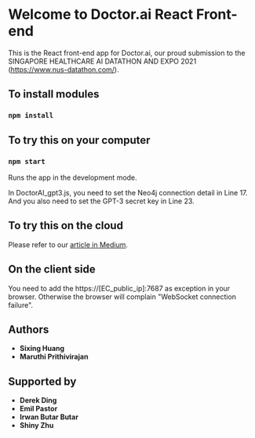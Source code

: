# Welcome to Doctor.ai React Front-end

This is the React front-end app for Doctor.ai, our proud submission to the SINGAPORE HEALTHCARE AI DATATHON AND EXPO 2021 (https://www.nus-datathon.com/).

## To install modules

### `npm install`

## To try this on your computer

### `npm start`

Runs the app in the development mode.

In DoctorAI_gpt3.js, you need to set the Neo4j connection detail in Line 17. And you also need to set the GPT-3 secret key in Line 23.

## To try this on the cloud

Please refer to our [article in Medium](https://medium.com/p/1396d1cd6fa5).

## On the client side

You need to add the https://[EC_public_ip]:7687 as exception in your browser. Otherwise the browser will complain "WebSocket connection failure".

## Authors

- **Sixing Huang**
- **Maruthi Prithivirajan**

## Supported by

- **Derek Ding**
- **Emil Pastor**
- **Irwan Butar Butar**
- **Shiny Zhu**
